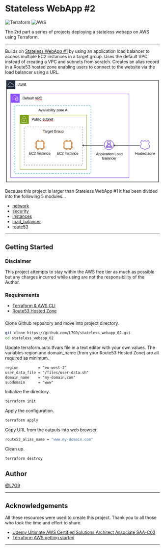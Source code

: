 # Stateless WebApp #2

![Terraform](https://img.shields.io/badge/terraform-%235835CC.svg?style=for-the-badge&logo=terraform&logoColor=white) ![AWS](https://img.shields.io/badge/AWS-%23FF9900.svg?style=for-the-badge&logo=amazon-aws&logoColor=white)

The 2rd part a series of projects deploying a stateless webapp on AWS using Terraform.

---

Builds on [Stateless WebApp #1](https://github.com/L7G9/stateless_webapp_01) by using an application load balancer to access multiple EC2 instances in a target group.  Uses the default VPC instead of creating a VPC and subnets from scratch.  Creates an alias record in a Route53 hosted zone enabling users to connect to the website via the load balancer using a URL.

![AWS Structure Diagram](src/swa-2.png)

Because this project is larger than Stateless WebApp #1 it has been divided into the following 5 modules...
- [network](https://github.com/L7G9/stateless_webapp_02/tree/main/modules/network)
- [security](https://github.com/L7G9/stateless_webapp_02/tree/main/modules/security)
- [instances](https://github.com/L7G9/stateless_webapp_02/tree/main/modules/instances)
- [load_balancer](https://github.com/L7G9/stateless_webapp_02/tree/main/modules/load_balancer)
- [route53](https://github.com/L7G9/stateless_webapp_02/tree/main/modules/route53)

---

## Getting Started

### Disclaimer
This project attempts to stay within the AWS free tier as much as possible but any charges incurred while using are not the responsibility of the Author.

### Requirements
- [Terraform & AWS CLI](https://developer.hashicorp.com/terraform/tutorials/aws-get-started/aws-build)
- [Route53 Hosted Zone](https://docs.aws.amazon.com/Route53/latest/DeveloperGuide/CreatingHostedZone.html)

###

Clone Github repository and move into project directory.
```bash
git clone https://github.com/L7G9/stateless_webapp_02.git
cd stateless_webapp_02
```

Update terraform.auto.tfvars file in a text editor with your own values.  The variables region and domain_name (from your Route53 Hosted Zone) are all required as minimum.
```
region         = "eu-west-2"
user_data_file = "/files/user-data.sh"
domain_name    = "my-domain.com"
subdomain      = "www"
```

Initialize the directory.
```bash
terraform init
```

Apply the configuration.
```bash
terraform apply
```

Copy URL from the outputs into web browser.
```bash
route53_alias_name = "www.my-domain.com"
```

Clean up.
```bash
terraform destroy
```

## Author
[@L7G9](https://www.github.com/L7G9)

---

## Acknowledgements
All these resources were used to create this project.  Thank you to all those who took the time and effort to share.
- [Udemy Ultimate AWS Certified Solutions Architect Associate SAA-C03](https://www.udemy.com/course/aws-certified-solutions-architect-associate-saa-c03/)
- [Terraform AWS getting started](https://developer.hashicorp.com/terraform/tutorials/aws-get-started/aws-build)

---
